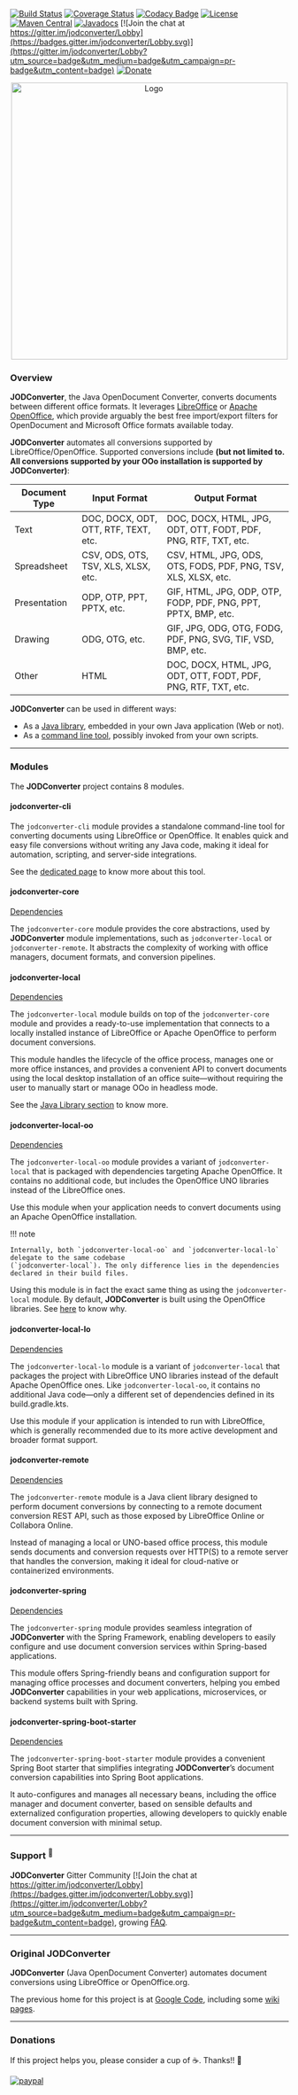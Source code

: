 <style>
  .md-content .md-typeset h1 {
    position: absolute;
    width: 1px;
    height: 1px;
    padding: 0;
    margin: -1px;
    overflow: hidden;
    clip: rect(0, 0, 0, 0);
    white-space: nowrap;
    border: 0;
  }
</style>

[![Build Status](https://api.cirrus-ci.com/github/jodconverter/jodconverter.svg)](https://cirrus-ci.com/github/jodconverter/jodconverter)
[![Coverage Status](https://coveralls.io/repos/github/jodconverter/jodconverter/badge.svg?branch=master)](https://coveralls.io/github/jodconverter/jodconverter?branch=master)
[![Codacy Badge](https://app.codacy.com/project/badge/Grade/90c9707226c6406abbea2353274ac773)](https://www.codacy.com/gh/jodconverter/jodconverter/dashboard?utm_source=github.com&amp;utm_medium=referral&amp;utm_content=jodconverter/jodconverter&amp;utm_campaign=Badge_Grade)
[![License](https://img.shields.io/badge/License-Apache%202.0-blue.svg)](https://opensource.org/licenses/Apache-2.0)
[![Maven Central](https://maven-badges.herokuapp.com/maven-central/org.jodconverter/jodconverter-local/badge.svg)](https://maven-badges.herokuapp.com/maven-central/org.jodconverter/jodconverter-local)
[![Javadocs](http://javadoc.io/badge/org.jodconverter/jodconverter-local.svg)](http://javadoc.io/doc/org.jodconverter/jodconverter-local)
[![Join the chat at https://gitter.im/jodconverter/Lobby](https://badges.gitter.im/jodconverter/Lobby.svg)](https://gitter.im/jodconverter/Lobby?utm_source=badge&utm_medium=badge&utm_campaign=pr-badge&utm_content=badge)
[![Donate](https://img.shields.io/badge/Donate-PayPal-green.svg)](https://www.paypal.com/cgi-bin/webscr?cmd=_s-xclick&hosted_button_id=XUYFM5NLLK628)

<div style="text-align: center;">
  <img src="assets/logo-with-text.png" alt="Logo" style="max-width: 100%; width: 500px; height: auto;" />
</div>

### Overview    

**JODConverter**, the Java OpenDocument Converter, converts documents between different office formats.
It leverages [LibreOffice](https://www.libreoffice.org) or [Apache OpenOffice](https://www.openoffice.org), which
provide arguably the best free import/export filters for OpenDocument and Microsoft Office formats available today.

**JODConverter** automates all conversions supported by LibreOffice/OpenOffice. Supported conversions include
**(but not limited to. All conversions supported by your OOo installation is supported by JODConverter)**:

| Document Type | Input Format                         | Output Format                                                  |
|---------------|--------------------------------------|----------------------------------------------------------------|
| Text          | DOC, DOCX, ODT, OTT, RTF, TEXT, etc. | DOC, DOCX, HTML, JPG, ODT, OTT, FODT, PDF, PNG, RTF, TXT, etc. |
| Spreadsheet   | CSV, ODS, OTS, TSV, XLS, XLSX, etc.  | CSV, HTML, JPG, ODS, OTS, FODS, PDF, PNG, TSV, XLS, XLSX, etc. |
| Presentation  | ODP, OTP, PPT, PPTX, etc.            | GIF, HTML, JPG, ODP, OTP, FODP, PDF, PNG, PPT, PPTX, BMP, etc. |
| Drawing       | ODG, OTG, etc.                       | GIF, JPG, ODG, OTG, FODG, PDF, PNG, SVG, TIF, VSD, BMP, etc.   |
| Other         | HTML                                 | DOC, DOCX, HTML, JPG, ODT, OTT, FODT, PDF, PNG, RTF, TXT, etc. |

**JODConverter** can be used in different ways:

- As a [Java library](getting-started/java-library.md), embedded in your own Java application (Web or not).
- As a [command line tool](getting-started/command-line-tool.md), possibly invoked from your own scripts.

---

### Modules

The **JODConverter** project contains 8 modules.

#### jodconverter-cli

The `jodconverter-cli` module provides a standalone command-line tool for converting documents using LibreOffice or
OpenOffice. It enables quick and easy file conversions without writing any Java code, making it ideal for automation,
scripting, and server-side integrations.

See the [dedicated page](getting-started/command-line-tool.md) to know more about this tool.

#### jodconverter-core

[Dependencies](https://maven-badges.herokuapp.com/maven-central/org.jodconverter/jodconverter-core)

The `jodconverter-core` module provides the core abstractions, used by **JODConverter** module implementations,
such as `jodconverter-local` or `jodconverter-remote`. It abstracts the complexity of working with office managers,
document formats, and conversion pipelines.

#### jodconverter-local

[Dependencies](https://maven-badges.herokuapp.com/maven-central/org.jodconverter/jodconverter-local)

The `jodconverter-local` module builds on top of the `jodconverter-core` module and provides a ready-to-use
implementation that connects to a locally installed instance of LibreOffice or Apache OpenOffice to perform document
conversions.

This module handles the lifecycle of the office process, manages one or more office instances, and provides a
convenient API to convert documents using the local desktop installation of an office suite—without requiring
the user to manually start or manage OOo in headless mode.

See the [Java Library section](getting-started/java-library.md) to know more.

#### jodconverter-local-oo

[Dependencies](https://maven-badges.herokuapp.com/maven-central/org.jodconverter/jodconverter-local-oo)

The `jodconverter-local-oo` module provides a variant of `jodconverter-local` that is packaged with dependencies
targeting Apache OpenOffice. It contains no additional code, but includes the OpenOffice UNO libraries instead of
the LibreOffice ones.

Use this module when your application needs to convert documents using an Apache OpenOffice installation.

!!! note

    Internally, both `jodconverter-local-oo` and `jodconverter-local-lo` delegate to the same codebase
    (`jodconverter-local`). The only difference lies in the dependencies declared in their build files.

Using this module is in fact the exact same thing as using the `jodconverter-local` module. By default,
**JODConverter** is built using the OpenOffice libraries. See
[here](https://github.com/jodconverter/jodconverter/issues/113) to know why.

#### jodconverter-local-lo

[Dependencies](https://maven-badges.herokuapp.com/maven-central/org.jodconverter/jodconverter-local-lo)

The `jodconverter-local-lo` module is a variant of `jodconverter-local` that packages the project with LibreOffice UNO
libraries instead of the default Apache OpenOffice ones. Like `jodconverter-local-oo`, it contains no additional Java
code—only a different set of dependencies defined in its build.gradle.kts.

Use this module if your application is intended to run with LibreOffice, which is generally recommended due to its more
active development and broader format support.

#### jodconverter-remote

[Dependencies](https://maven-badges.herokuapp.com/maven-central/org.jodconverter/jodconverter-remote)

The `jodconverter-remote` module is a Java client library designed to perform document conversions by connecting to a
remote document conversion REST API, such as those exposed by LibreOffice Online or Collabora Online.

Instead of managing a local or UNO-based office process, this module sends documents and conversion requests over
HTTP(S) to a remote server that handles the conversion, making it ideal for cloud-native or containerized environments.

#### jodconverter-spring

[Dependencies](https://maven-badges.herokuapp.com/maven-central/org.jodconverter/jodconverter-spring)

The `jodconverter-spring` module provides seamless integration of **JODConverter** with the Spring Framework, enabling
developers to easily configure and use document conversion services within Spring-based applications.

This module offers Spring-friendly beans and configuration support for managing office processes and document
converters, helping you embed **JODConverter** capabilities in your web applications, microservices, or backend systems
built with Spring.

#### jodconverter-spring-boot-starter

[Dependencies](https://maven-badges.herokuapp.com/maven-central/org.jodconverter/jodconverter-spring-boot-starter)

The `jodconverter-spring-boot-starter` module provides a convenient Spring Boot starter that simplifies integrating
**JODConverter**’s document conversion capabilities into Spring Boot applications.

It auto-configures and manages all necessary beans, including the office manager and document converter, based on
sensible defaults and externalized configuration properties, allowing developers to quickly enable document conversion
with minimal setup.

---

### Support <sup>&#128172;</sup>

**JODConverter** Gitter
Community [![Join the chat at https://gitter.im/jodconverter/Lobby](https://badges.gitter.im/jodconverter/Lobby.svg)](https://gitter.im/jodconverter/Lobby?utm_source=badge&utm_medium=badge&utm_campaign=pr-badge&utm_content=badge),
growing [FAQ](faq.md).

---

### Original **JODConverter**

**JODConverter** (Java OpenDocument Converter) automates document conversions using LibreOffice or OpenOffice.org.

The previous home for this project is at [Google Code](http://code.google.com/p/jodconverter/),
including some [wiki pages](https://code.google.com/archive/p/jodconverter/wikis).

---

### Donations

If this project helps you, please consider a cup of &#9749;. Thanks!! &#128150;

[![paypal](https://www.paypalobjects.com/en_US/i/btn/btn_donateCC_LG.gif)](https://www.paypal.com/cgi-bin/webscr?cmd=_s-xclick&hosted_button_id=XUYFM5NLLK628)

